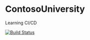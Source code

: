 # ContosoUniversity
Learning CI/CD

[![Build Status](https://.visualstudio.com/_apis/public/build/definitions/c1e461e5-91a6-415c-90d5-9ef67fc5e6e8/1/badge)](https://vikasdesai21.visualstudio.com/ContosoUniversity/_build/index?definitionId=1)
